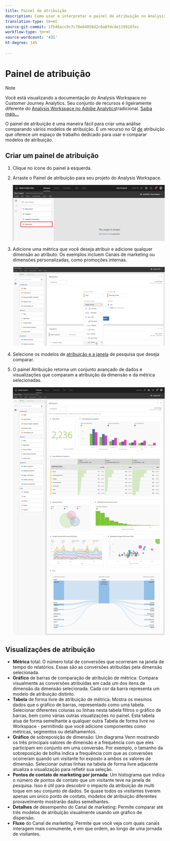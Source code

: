 ```yaml
---
title: Painel de atribuição
description: Como usar e interpretar o painel de atribuição no Analysis Workspace.
translation-type: tm+mt
source-git-commit: 1fb46acc9c7c70e64058d2c6a8fdcde119910fec
workflow-type: tm+mt
source-wordcount: '431'
ht-degree: 14%

---
```



# Painel de atribuição

>[!NOTE]
>
>Você está visualizando a documentação do Analysis Workspace no Customer Journey Analytics. Seu conjunto de recursos é ligeiramente diferente do [Analysis Workspace no Adobe Analytics](https://docs.adobe.com/content/help/pt-BR/analytics/analyze/analysis-workspace/home.html)tradicional. [Saiba mais...](/help/getting-started/cja-aa.md)

O painel de atribuição é uma maneira fácil para criar uma análise comparando vários modelos de atribuição. É um recurso no QI [de](../attribution/overview.md) atribuição que oferece um espaço de trabalho dedicado para usar e comparar modelos de atribuição.

## Criar um painel de atribuição

1. Clique no ícone do painel à esquerda.
1. Arraste o Painel de atribuição para seu projeto do Analysis Workspace.

   ![Novo painel de atribuição](assets/Attribution_Panel_1.png)

1. Adicione uma métrica que você deseja atribuir e adicione qualquer dimensão ao atributo. Os exemplos incluem Canais de marketing ou dimensões personalizadas, como promoções internas.

   ![Selecionar dimensão e métrica](assets/attribution_panel2.png)

1. Selecione os modelos de [atribuição e a janela](../attribution/models.md) de pesquisa que deseja comparar.

1. O painel Atribuição retorna um conjunto avançado de dados e visualizações que comparam a atribuição da dimensão e da métrica selecionadas.

   ![Visualizações de atribuição](assets/attr_panel_vizs.png)

## Visualizações de atribuição

* **Métrica** total: O número total de conversões que ocorreram na janela de tempo do relatórios. Essas são as conversões atribuídas pela dimensão selecionada.
* **Gráfico** de barras de comparação de atribuição de métrica: Compara visualmente as conversões atribuídas em cada um dos itens de dimensão da dimensão selecionada. Cada cor da barra representa um modelo de atribuição distinto.
* **Tabela** de forma livre de atribuição de métrica: Mostra os mesmos dados que o gráfico de barras, representado como uma tabela. Selecionar diferentes colunas ou linhas nesta tabela filtros o gráfico de barras, bem como várias outras visualizações no painel. Esta tabela atua de forma semelhante a qualquer outra Tabela de forma livre no Workspace - permitindo que você adicione componentes como métricas, segmentos ou detalhamentos.
* **Gráfico** de sobreposição de dimensão: Um diagrama Venn mostrando os três principais valores de dimensão e a frequência com que eles participam em conjunto em uma conversão. Por exemplo, o tamanho da sobreposição de bolha indica a frequência com que as conversões ocorreram quando um visitante foi exposto a ambos os valores de dimensão. Selecionar outras linhas na tabela de forma livre adjacente atualiza a visualização para refletir sua seleção.
* **Pontos de contato de marketing por jornada**: Um histograma que indica o número de pontos de contato que um visitante teve na janela de pesquisa. Isso é útil para descobrir o impacto da atribuição de multi toque em seu conjunto de dados. Se quase todos os visitantes tiverem apenas um único ponto de contato, modelos de atribuição diferentes provavelmente mostrarão dados semelhantes.
* **Detalhes** de desempenho do Canal de marketing: Permite comparar até três modelos de atribuição visualmente usando um gráfico de dispersão.
* **Fluxo** do Canal de marketing: Permite que você veja com quais canais interagem mais comumente, e em que ordem, ao longo de uma jornada de visitantes.
